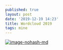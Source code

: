 ```yaml
---
published: true
layout: post
date: '2019-12-19 14:23'
title: Wordcloud 2019
tags: mine 
---
```

[![image-nohash-md](https://images.weserv.nl/?url=https://i.imgur.com/wspaxUd.png)](https://images.weserv.nl/?url=https://i.imgur.com/wspaxUd.png)
